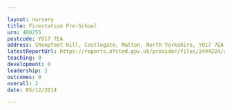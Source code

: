 ```yaml
---

layout: nursery
title: Firestation Pre-School
urn: 400255
postcode: YO17 7EA
address: Sheepfoot Hill, Castlegate, Malton, North Yorkshire, YO17 7EA
latestReportUrl: https://reports.ofsted.gov.uk/provider/files/2444224/urn/400255.pdf
teaching: 0
development: 0
leadership: 2
outcomes: 0
overall: 2
date: 05/12/2014

---
```

